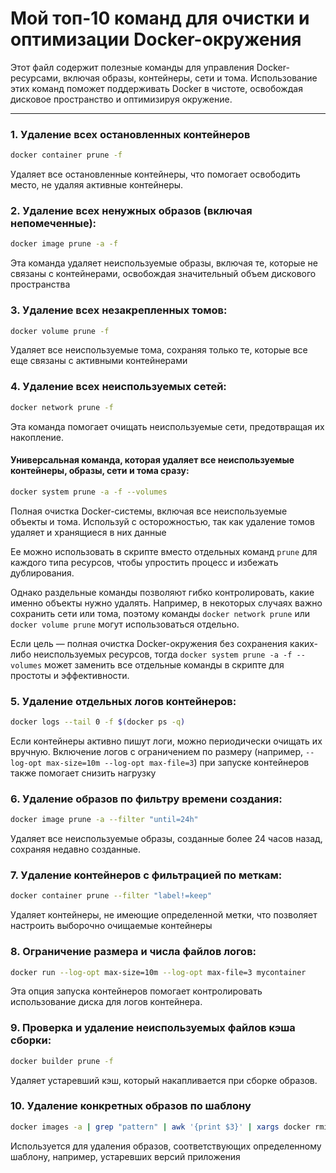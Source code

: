 # Мой топ-10 команд для очистки и оптимизации Docker-окружения

Этот файл содержит полезные команды для управления Docker-ресурсами, включая образы, контейнеры, сети и тома. Использование этих команд поможет поддерживать Docker в чистоте, освобождая дисковое пространство и оптимизируя окружение.

---

### 1. Удаление всех остановленных контейнеров

```bash
docker container prune -f
```

Удаляет все остановленные контейнеры, что помогает освободить место, не удаляя активные контейнеры.

### 2. Удаление всех ненужных образов (включая непомеченные):

```bash
docker image prune -a -f
```

Эта команда удаляет неиспользуемые образы, включая те, которые не связаны с контейнерами, освобождая значительный объем дискового пространства​

### 3. Удаление всех незакрепленных томов:

```bash
docker volume prune -f
```

Удаляет все неиспользуемые тома, сохраняя только те, которые все еще связаны с активными контейнерами​

### 4. Удаление всех неиспользуемых сетей:

```bash
docker network prune -f
```

Эта команда помогает очищать неиспользуемые сети, предотвращая их накопление.

#### Универсальная команда, которая удаляет все неиспользуемые контейнеры, образы, сети и тома сразу:

```bash
docker system prune -a -f --volumes
```

Полная очистка Docker-системы, включая все неиспользуемые объекты и тома. Используй с осторожностью, так как удаление томов удаляет и хранящиеся в них данные​

Ее можно использовать в скрипте вместо отдельных команд `prune` для каждого типа ресурсов, чтобы упростить процесс и избежать дублирования.

Однако раздельные команды позволяют гибко контролировать, какие именно объекты нужно удалять. Например, в некоторых случаях важно сохранить сети или тома, поэтому команды `docker network prune` или `docker volume prune` могут использоваться отдельно.

Если цель — полная очистка Docker-окружения без сохранения каких-либо неиспользуемых ресурсов, тогда `docker system prune -a -f --volumes` может заменить все отдельные команды в скрипте для простоты и эффективности.

### 5. Удаление отдельных логов контейнеров:

```bash
docker logs --tail 0 -f $(docker ps -q)
```

Если контейнеры активно пишут логи, можно периодически очищать их вручную. Включение логов с ограничением по размеру (например, `--log-opt max-size=10m --log-opt max-file=3`) при запуске контейнеров также помогает снизить нагрузку​

### 6. Удаление образов по фильтру времени создания:

```bash
docker image prune -a --filter "until=24h"
```

Удаляет все неиспользуемые образы, созданные более 24 часов назад, сохраняя недавно созданные.

### 7. Удаление контейнеров с фильтрацией по меткам:

```bash
docker container prune --filter "label!=keep"
```

Удаляет контейнеры, не имеющие определенной метки, что позволяет настроить выборочно очищаемые контейнеры​

### 8. Ограничение размера и числа файлов логов:

```bash
docker run --log-opt max-size=10m --log-opt max-file=3 mycontainer
```

Эта опция запуска контейнеров помогает контролировать использование диска для логов контейнера.

### 9. Проверка и удаление неиспользуемых файлов кэша сборки:

```bash
docker builder prune -f
```

Удаляет устаревший кэш, который накапливается при сборке образов.

### 10. Удаление конкретных образов по шаблону

```bash
docker images -a | grep "pattern" | awk '{print $3}' | xargs docker rmi
```

Используется для удаления образов, соответствующих определенному шаблону, например, устаревших версий приложения​
